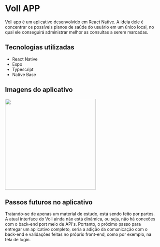 
# Voll APP

Voll app é um aplicativo desenvolvido em React Native. A ideia dele é concentrar os possíveis planos de saúde do usuário em um único local, no qual ele conseguirá administrar melhor as consultas a serem marcadas.

## Tecnologias utilizadas

- React Native
- Expo
- Typescript
- Native Base

## Imagens do aplicativo

<img align="center" width="300" src="https://i.imgur.com/TMGKWZM.png" />


## Passos futuros no aplicativo

Tratando-se de apenas um material de estudo, está sendo feito por partes. A atual interface do Voll ainda não está dinãmica, ou seja, não há conexões com o back-end port meio de API's. Portanto, o próximo passo para entregar um aplicativo completo, seria a adição da comunicação com o back-end e validações feitas no próprio front-end, como por exemplo, na tela de login.